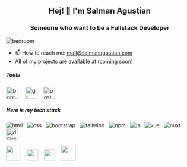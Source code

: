 <h2 align="center">Hej! 👋 I'm Salman Agustian</h2>
<h3 align="center">Someone who want to be a Fullstack Developer</h3>

![bedroom](https://user-images.githubusercontent.com/79355239/143467976-43e524a2-c3cd-47cb-a3e5-6a8ed0bc4a69.gif)

- 📫 How to reach me: mail@salmanagustian.com
- All of my projects are available at (coming soon)


##### Tools
<span>
<img src="https://user-images.githubusercontent.com/79355239/143455396-08754238-ba05-4388-b372-785bafd7aafd.png" alt="bootstrap" height="32px" />
</span>&nbsp;&nbsp;&nbsp;
<span>
<img src="https://www.vectorlogo.zone/logos/git-scm/git-scm-icon.svg" alt="git" height="32px" />
</span>&nbsp;&nbsp;
<span>
<img src="https://www.vectorlogo.zone/logos/getpostman/getpostman-icon.svg" alt="postman" height="32px" />
</span>

##### Here is my tech stack

![html](https://user-images.githubusercontent.com/79355239/151290701-52f6b597-6639-442c-9b02-98cda610e613.svg) &nbsp;
![css](https://user-images.githubusercontent.com/79355239/151290703-69deb652-edd6-426d-a23f-adc6d4b41fdb.svg) &nbsp;
![bootstrap](https://user-images.githubusercontent.com/79355239/151290700-9dea719b-198c-44ca-9057-ed0179897e7c.svg) &nbsp;
![tailwind](https://user-images.githubusercontent.com/79355239/151290695-c85258c4-c5e0-4bf0-aac0-fcdaa082ec38.svg) &nbsp;
![npm](https://user-images.githubusercontent.com/79355239/151290690-197d5ed7-a766-4664-a138-062e6ecd56d1.svg) &nbsp;
![js](https://user-images.githubusercontent.com/79355239/151290689-1e8de89e-fa0e-4198-ac3c-481f4813895a.svg) &nbsp;
![vue](https://user-images.githubusercontent.com/79355239/151290696-8bb7394d-d320-4c99-abdf-69559daf3508.svg) &nbsp;
![nuxt](https://user-images.githubusercontent.com/79355239/151290692-9202dae1-866d-4aad-afd5-524e931007e7.svg) &nbsp; 
<img src="https://seeklogo.com/images/N/nodejs-logo-FBE122E377-seeklogo.com.png" alt="drawing" width="30"/> &nbsp;

<span>
<img src="https://www.php.net/images/logos/new-php-logo.svg" width="40">
</span> &nbsp;&nbsp;
<span>
<img src="https://cdn.worldvectorlogo.com/logos/laravel-2.svg" width="30">
</span> &nbsp;&nbsp;
<span> 
 <img src="https://cdn.worldvectorlogo.com/logos/codeigniter.svg" width="30">
 </span>&nbsp;&nbsp;
<span>
 <img src="https://cdn.worldvectorlogo.com/logos/mysql-3.svg" width="40">
</span>
